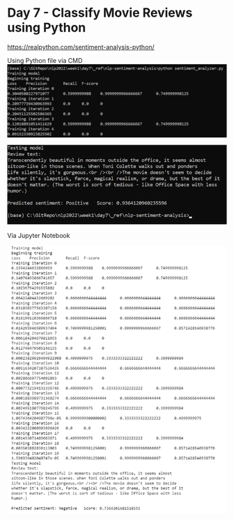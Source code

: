 # Day 7 - Classify Movie Reviews using Python

https://realpython.com/sentiment-analysis-python/





Using Python file via CMD
![image-20220607152034475](img/day7_classify_movie_reviews/image-20220607152034475.png)

![image-20220607152045122](img/day7_classify_movie_reviews/image-20220607152045122.png)



Via Jupyter Notebook

![image-20220607152138679](img/day7_classify_movie_reviews/image-20220607152138679.png)